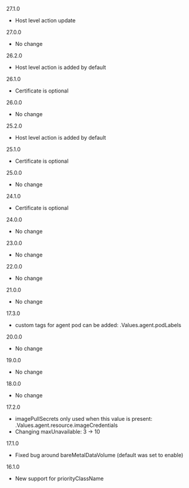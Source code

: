
27.1.0
- Host level action update

27.0.0
- No change

26.2.0
- Host level action is added by default

26.1.0
- Certificate is optional

26.0.0
- No change

25.2.0
- Host level action is added by default

25.1.0
- Certificate is optional

25.0.0
- No change

24.1.0
- Certificate is optional

24.0.0
- No change

23.0.0
- No change

22.0.0
- No change

21.0.0
- No change

17.3.0
- custom tags for agent pod can be added:
  .Values.agent.podLabels

20.0.0
- No change

19.0.0
- No change

18.0.0
- No change

17.2.0
- imagePullSecrets only used when this value is present: 
  .Values.agent.resource.imageCredentials
- Changing maxUnavailable: 3 -> 10 

17.1.0
- Fixed bug around bareMetalDataVolume (default was set to enable)

16.1.0
- New support for priorityClassName